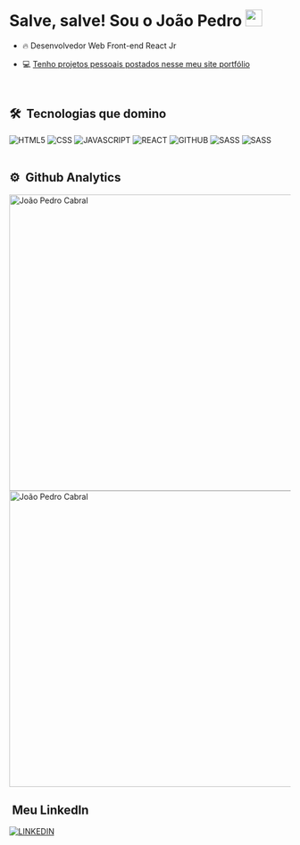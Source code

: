 <h1>Salve, salve! Sou o João Pedro <img src="https://raw.githubusercontent.com/kaueMarques/kaueMarques/master/hi.gif" width="30px"></h1>

- 🔥 Desenvolvedor Web Front-end React Jr

- 💻 [Tenho projetos pessoais postados nesse meu site portfólio](https://joaopedrocabral-sp.github.io/)

<br>

## 🛠️ &nbsp;Tecnologias que domino
<div style= "display: inline_block">
  <img allign="center" alt="HTML5" src="https://img.shields.io/badge/HTML5-E34F26?style=for-the-badge&logo=html5&logoColor=white">
  <img allign="center" alt="CSS" src="https://img.shields.io/badge/CSS-239120?&style=for-the-badge&logo=css3&logoColor=white">
  <img allign="center" alt="JAVASCRIPT" src="https://img.shields.io/badge/JavaScript-F7DF1E?style=for-the-badge&logo=javascript&logoColor=black">
  <img allign="center" alt="REACT" src="https://img.shields.io/badge/React-20232A?style=for-the-badge&logo=react&logoColor=61DAFB">
  <img allign="center" alt="GITHUB" src="https://img.shields.io/badge/GitHub-100000?style=for-the-badge&logo=github&logoColor=white">
  <img allign="center" alt="SASS" src="https://img.shields.io/badge/Sass-CC6699?style=for-the-badge&logo=sass&logoColor=white">
  <img allign="center" alt="SASS" src="https://img.shields.io/badge/Bootstrap-563D7C?style=for-the-badge&logo=bootstrap&logoColor=white">
 </div>

<br>

## ⚙️ &nbsp;Github Analytics
<img width="530em" alt="João Pedro Cabral" src="https://github-readme-stats.vercel.app/api?username=joaopedrocabral-sp&show_icons=true&theme=midnight-purple">
<img width="530em" alt="João Pedro Cabral" src="https://github-readme-stats.vercel.app/api/top-langs/?username=joaopedrocabral-sp&layout=compact&theme=midnight-purple">

<br>

## &nbsp;Meu LinkedIn
[![LINKEDIN](https://img.shields.io/badge/LinkedIn-0077B5?style=for-the-badge&logo=linkedin&logoColor=white
)](https://www.linkedin.com/in/joao-pedro-cabral-sp/)
